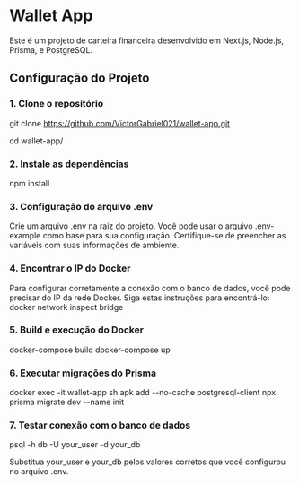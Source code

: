 # Wallet App

Este é um projeto de carteira financeira desenvolvido em Next.js, Node.js, Prisma, e PostgreSQL.

## Configuração do Projeto

### 1. Clone o repositório
git clone https://github.com/VictorGabriel021/wallet-app.git

cd wallet-app/

### 2. Instale as dependências
npm install

### 3. Configuração do arquivo .env
Crie um arquivo .env na raiz do projeto. Você pode usar o arquivo .env-example como base para sua configuração. Certifique-se de preencher as variáveis com suas informações de ambiente.

### 4. Encontrar o IP do Docker
Para configurar corretamente a conexão com o banco de dados, você pode precisar do IP da rede Docker. Siga estas instruções para encontrá-lo:
docker network inspect bridge

### 5. Build e execução do Docker
docker-compose build
docker-compose up

### 6. Executar migrações do Prisma
docker exec -it wallet-app sh
apk add --no-cache postgresql-client
npx prisma migrate dev --name init

### 7. Testar conexão com o banco de dados
psql -h db -U your_user -d your_db

Substitua your_user e your_db pelos valores corretos que você configurou no arquivo .env.

